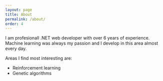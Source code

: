 ```yaml
---
layout: page
title: About
permalink: /about/
order: 4
---
```

I am profesionall .NET web developer with over 6 years of experience. Machine learning was always my passion and I develop in this area almost every day.

Areas I find most interesting are:
- Reinforcement learning
- Genetic algorithms
